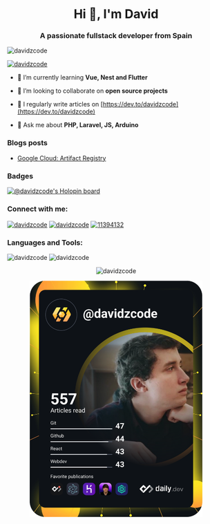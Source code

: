 <h1 align="center">Hi 👋, I'm David</h1>
<h3 align="center">A passionate fullstack developer from Spain</h3>

<p align="left"> <img src="https://komarev.com/ghpvc/?username=davidzcode&label=Profile%20views&color=0e75b6&style=flat" alt="davidzcode" /> </p>

<p align="left"> <a href="https://github.com/ryo-ma/github-profile-trophy"><img src="https://github-profile-trophy.vercel.app/?username=davidzcode" alt="davidzcode" /></a> </p>

- 🌱 I’m currently learning **Vue, Nest and Flutter**

- 👯 I’m looking to collaborate on **open source projects**

- 📝 I regularly write articles on [https://dev.to/davidzcode](https://dev.to/davidzcode)

- 💬 Ask me about **PHP, Laravel, JS, Arduino**

### Blogs posts
<!-- BLOG-POST-LIST:START -->
- [Google Cloud: Artifact Registry](https://dev.to/davidzcode/google-cloud-artifact-registry-5ej9)
<!-- BLOG-POST-LIST:END -->

### Badges
[![@davidzcode's Holopin board](https://holopin.io/api/user/board?user=davidzcode)](https://holopin.io/@davidzcode)

<h3 align="left">Connect with me:</h3>
<p align="left">
<a href="https://codepen.io/davidzcode" target="blank"><img align="center" src="https://raw.githubusercontent.com/rahuldkjain/github-profile-readme-generator/master/src/images/icons/Social/codepen.svg" alt="davidzcode" height="30" width="40" /></a>
<a href="https://dev.to/davidzcode" target="blank"><img align="center" src="https://i.ibb.co/fSQ0Gzd/dev.png" alt="davidzcode" height="30" width="40" /></a>
<a href="https://stackoverflow.com/users/11394132" target="blank"><img align="center" src="https://raw.githubusercontent.com/rahuldkjain/github-profile-readme-generator/master/src/images/icons/Social/stack-overflow.svg" alt="11394132" height="30" width="40" /></a>
</p>

<h3 align="left">Languages and Tools:</h3>

<div style="width: 100%">
<img width="49.5%" src="https://github-readme-stats.vercel.app/api?username=davidzcode&show_icons=true&locale=en" alt="davidzcode" />
<img width="49.5%" src="https://github-readme-streak-stats.herokuapp.com/?user=davidzcode&" alt="davidzcode" />
</div>

<p align="center"><img src="https://github-readme-stats.vercel.app/api/top-langs?username=davidzcode&show_icons=true&locale=en&layout=compact" alt="davidzcode" /></p>

<p align="center">
  <a href="https://app.daily.dev/davidzcode"><img src="https://github.com/davidzcode/davidzcode/blob/main/devcard.svg" width="400" alt="davidzcode's Dev Card"/></a>
</p>
